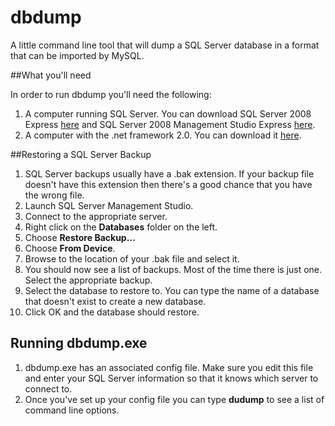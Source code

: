 dbdump
======

A little command line tool that will dump a SQL Server database in a format that can be imported by MySQL.

##What you'll need

In order to run dbdump you'll need the following:

1. A computer running SQL Server. You can download SQL Server 2008 Express [here](http://www.microsoft.com/en-ca/download/details.aspx?id=1695) and SQL Server 2008 Management Studio Express [here](http://www.microsoft.com/en-ca/download/details.aspx?id=7593).
2. A computer with the .net framework 2.0. You can download it [here](http://www.microsoft.com/en-us/download/details.aspx?id=1639).

##Restoring a SQL Server Backup

1. SQL Server backups usually have a .bak extension. If your backup file doesn't have this extension then there's a good chance that you have the wrong file.
2. Launch SQL Server Management Studio.
3. Connect to the appropriate server.
4. Right click on the **Databases** folder on the left.
5. Choose **Restore Backup…**
6. Choose **From Device**.
7. Browse to the location of your .bak file and select it.
8. You should now see a list of backups. Most of the time there is just one. Select the appropriate backup.
9. Select the database to restore to. You can type the name of a database that doesn't exist to create a new database.
10. Click OK and the database should restore.

## Running dbdump.exe

1. dbdump.exe has an associated config file. Make sure you edit this file and enter your SQL Server information so that it knows which server to connect to.
2. Once you've set up your config file you can type **dudump** to see a list of command line options.